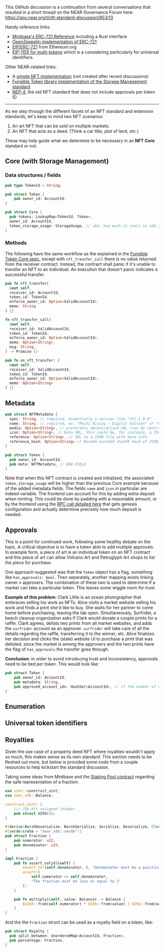 This GitHub discussion is a continuation from several conversations that resulted in a short thread on the NEAR Governance Forum here:
https://gov.near.org/t/nft-standard-discussion/853/13

Handy reference links:
- [Mintbase's ERC-721 Reference](https://github.com/Mintbase/near-nft-standards/blob/main/ERC721_reference.md#rust-equivalent) including a Rust interface
- [OpenZeppelin implementation of ERC-721](https://github.com/OpenZeppelin/openzeppelin-contracts/blob/master/contracts/token/ERC721/ERC721.sol)
- [EIP/ERC-721](https://eips.ethereum.org/EIPS/eip-721) from Ethereum.org
- [EIP-1155 for multi-tokens](https://eips.ethereum.org/EIPS/eip-1155#non-fungible-tokens) which is a considering particularly for universal identifiers.

Other NEAR-related links:
- A [simple NFT implementation](https://github.com/near/core-contracts/blob/7eb1b0d06f79893cb13b82178a37af2a49c46b9f/nft-simple/src/lib.rs) (not created after recent discussions)
- [Fungible Token library implementation of the Storage Management standard](https://github.com/near/near-sdk-rs/blob/master/near-contract-standards/src/fungible_token/core_impl.rs#L58-L72)
- [NEP-4](https://github.com/near/NEPs/pull/4), the old NFT standard that does not include approvals per token ID

---

As we step through the different facets of an NFT standard and extension standards, let's keep in mind two NFT scenarios:
1. An art NFT that can be sold on multiple markets.
2. An NFT that acts as a deed. (Think a car title, plot of land, etc.)

These may help guide what we determine to be necessary in an **NFT Core** standard or not.

## Core (with Storage Management)

### Data structures / fields

```rust
pub type TokenId = String;

pub struct Token {
    pub owner_id: AccountId,
}

pub struct Core {
  pub tokens: LookupMap<TokenId, Token>,
  owner_id: AccountId,
  token_storage_usage: StorageUsage, // u64, how much it costs to add an entry to the "tokens" map if the owner's account is max length of 64 characters.
}
```

### Methods

The following have the same workflow as the explained in the [Fungible Token Core spec](https://nomicon.io/Standards/Tokens/FungibleTokenCore.html), except with `nft_transfer_call` there is no value returned from the receiver contract. Instead, the contract shall panic if it's unable to transfer an NFT to an individual. An execution that doesn't panic indicates a successful transfer.

```rust
pub fn nft_transfer(
  &mut self,
  receiver_id: AccountId,
  token_id: TokenId,
  enforce_owner_id: Option<ValidAccountId>,
  memo: String
) {}

fn nft_transfer_call(
  &mut self,
  receiver_id: ValidAccountId,
  token_id: TokenId,
  enforce_owner_id: Option<ValidAccountId>,
  memo: Option<String>,
  msg: String,
) -> Promise {}

pub fn on_nft_transfer: (
  &mut self,
  receiver_id: ValidAccountId,
  token_id: TokenId,
  enforce_owner_id: Option<ValidAccountId>,
  memo: Option<String>
) {}
```

## Metadata

```rust
pub struct NFTMetadata {
  spec: String, // required, essentially a version like "nft-1.0.0"
  name: String, // required, ex. "Mochi Rising — Digital Edition" or "ML Course Completion, Spring 2021"
  media: Option<String>, // preferably decentralized URL (can be centralized, though) to associated media
  icon: Option<String>, // Data URL, this could be, for instance, a thumbnail of a piece of art
  reference: Option<String>, // URL to a JSON file with more info
  reference_hash: Option<String> // Base64-encoded sha256 hash of JSON from reference field
}

pub struct Token {
  pub owner_id: AccountId,
  pub meta: NFTMetadata, // NEW FIELD
}
```

Note that when this NFT contract is created and initialized, the associated `token_storage_usage` will be higher than the previous Core example because of the added metadata fields. The fields `name` and `icon` in particular are indeed variable. The frontend can account for this by adding extra deposit when minting. This could be done by padding with a reasonable amount, or by the frontend using the [RPC call detailed here](https://docs.near.org/docs/develop/front-end/rpc#genesis-config) that gets genesis configuration and actually determine precisely how much deposit is needed.

## Approvals

This is a point for continued work, following some healthy debate on the topic. A critical objective is to have a token able to add multiple approvals. In example form, a piece of art is an individual token on an NFT contract and this piece of art can allow Volcano Art and Petroglyph Art shops to list the piece for purchase.

One approach suggested was that the `Token` object has a flag, something like `has_approvals: bool`. Then separately, another mapping exists linking owner » approvers. The combination of these two is used to determine if a market can take a particular token. This leaves some wiggle room for trust.

**Example of this problem**: Clark Little is an ocean photographer that embraces selling his work as NFTs. Alice visits a market website selling his work and finds a print she'd like to buy. She waits for her partner to come home before purchasing, leaving the tab open. Simultaneously, Surfrider, a beach cleanup organization asks if Clark would donate a couple prints for a raffle. Clark agrees, delists two prints from all market websites, and adds the `surfrider` account as an approver. `surfrider` will take care of all the details regarding the raffle, transferring it to the winner, etc. Alice finalizes her decision and clicks the (stale) website UI to purchase a print that was delisted, since the market is among the approvers and the two prints have the flag of `has_approvals` the transfer goes through.

**Conclusion**: in order to avoid introducing trust and inconsistency, approvals need to be tied *per token*. This would look like:

```rust
pub struct Token {
    pub owner_id: AccountId,
    pub metadata: String,
    pub approved_account_ids: HashSet<AccountId>, // if the number of approvers is expected to be large, a NEAR collection instead of HashSet
}
```

## Enumeration

## Universal token identifiers

## Royalties

Given the use case of a property deed NFT where royalties wouldn't apply so much, this makes sense as its own standard. This section needs to be fleshed out more, but below is provided some code from a couple resources to help kickstart the standard discussion.

Taking some ideas from Mintbase and the [Staking Pool contract](https://github.com/near/core-contracts/blob/master/staking-pool) regarding the safe representation of a fraction:

```rust
use uint::construct_uint;
use near_sdk::Balance;

construct_uint! {
    /// 256-bit unsigned integer.
    pub struct U256(4);
}

#[derive(BorshDeserialize, BorshSerialize, Serialize, Deserialize, Clone)]
#[serde(crate = "near_sdk::serde")]
pub struct Fraction {
    pub numerator: u32,
    pub denominator: u32,
}

impl Fraction {
    pub fn assert_valid(&self) {
        assert_ne!(self.denominator, 0, "Denominator must be a positive number");
        assert!(
            self.numerator <= self.denominator,
            "The fraction must be less or equal to 1"
        );
    }

    pub fn multiply(&self, value: Balance) -> Balance {
        (U256::from(self.numerator) * U256::from(value) / U256::from(self.denominator)).as_u128()
    }
}
```

And the the `Fraction` struct can be used as a royalty field on a token, like:

```rust
pub struct Royalty {
  pub split_between: UnorderedMap<AccountId, Fraction>,
  pub percentage: Fraction,
}
```
